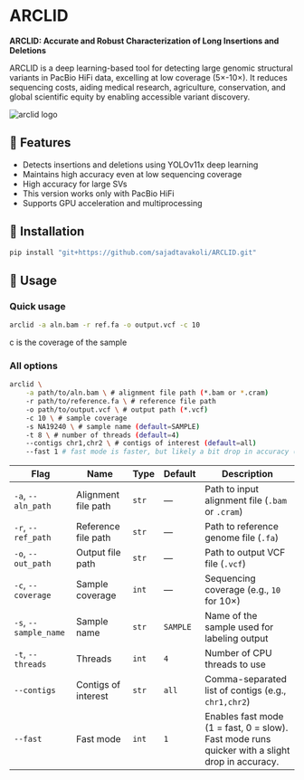 # ARCLID
**ARCLID: Accurate and Robust Characterization of Long Insertions and Deletions**

ARCLID is a deep learning-based tool for detecting large genomic structural variants in PacBio HiFi data, excelling at low coverage (5×-10×). It reduces sequencing costs, aiding medical research, agriculture, conservation, and global scientific equity by enabling accessible variant discovery. 

![arclid logo](https://github.com/user-attachments/assets/d4df95d0-7226-483f-aa41-ea73e7bb40ad)



## 🧭 Features
- Detects insertions and deletions using YOLOv11x deep learning
- Maintains high accuracy even at low sequencing coverage  
- High accuracy for large SVs
- This version works only with PacBio HiFi 
- Supports GPU acceleration and multiprocessing


## 🚀 Installation
```bash
pip install "git+https://github.com/sajadtavakoli/ARCLID.git"

```

## 🧩 Usage
### Quick usage
```bash
arclid -a aln.bam -r ref.fa -o output.vcf -c 10
```

c is the coverage of the sample

### All options
```bash
arclid \
    -a path/to/aln.bam \ # alignment file path (*.bam or *.cram)
    -r path/to/reference.fa \ # reference file path
    -o path/to/output.vcf \ # output path (*.vcf)
    -c 10 \ # sample coverage 
    -s NA19240 \ # sample name (default=SAMPLE)
    -t 8 \ # number of threads (default=4)
    --contigs chr1,chr2 \ # contigs of interest (default=all)
    --fast 1 # fast mode is faster, but likely a bit drop in accuracy (default: 1, 1->fast, 0->slow)
``` 

| Flag                  | Name                | Type  | Default  | Description                                                                                    |
| --------------------- | ------------------- | ----- | -------- | ---------------------------------------------------------------------------------------------- |
| `-a`, `--aln_path`    | Alignment file path | `str` | —        | Path to input alignment file (`.bam` or `.cram`)                                               |
| `-r`, `--ref_path`    | Reference file path | `str` | —        | Path to reference genome file (`.fa`)                                                          |
| `-o`, `--out_path`    | Output file path    | `str` | —        | Path to output VCF file (`.vcf`)                                                               |
| `-c`, `--coverage`    | Sample coverage     | `int` | —        | Sequencing coverage (e.g., `10` for 10×)                                                       |
| `-s`, `--sample_name` | Sample name         | `str` | `SAMPLE` | Name of the sample used for labeling output                                                    |
| `-t`, `--threads`     | Threads             | `int` | `4`      | Number of CPU threads to use                                                                   |
| `--contigs`           | Contigs of interest | `str` | `all`    | Comma-separated list of contigs (e.g., `chr1,chr2`)                                            |
| `--fast`              | Fast mode           | `int` | `1`      | Enables fast mode (1 = fast, 0 = slow). Fast mode runs quicker with a slight drop in accuracy. |

